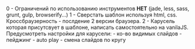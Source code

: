 0 - Ограничений по использованию инструментов __НЕТ__ (jade, less, sass, grunt, gulp, browserify...)
1 - Сверстать шаблон используя html, css. Кроссбраузерность - послдение 2 версии браузера.
2 - Карусель которая присутсвует в шаблоне, написать самостоятельно на vanilaJS. 
    Предусмотреть настройки для карусели:
        - ко-во видимых слайдов
        - пейджинг
        - auto play
        - смена слайдов по кругу
